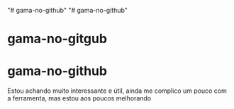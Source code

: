 "# gama-no-github" 
"# gama-no-github" 
# gama-no-gitgub
# gama-no-github
Estou achando muito interessante e útil, ainda me complico um pouco com a ferramenta, mas estou aos poucos melhorando
